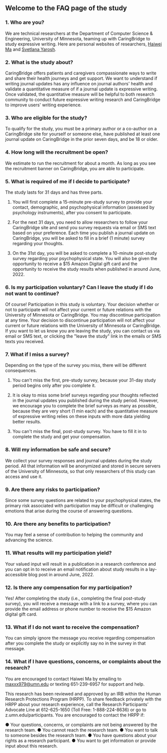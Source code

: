 ## Welcome to the FAQ page of the study

### 1. Who are you?

We are technical researchers at the Department of Computer Science & Engineering, University of Minnesota, teaming up with CaringBridge to study expressive writing. Here are personal websites of researchers, [Haiwei Ma](https://haiweima.github.io/) and [Svetlana Yarosh](https://lanayarosh.com/). 

### 2. What is the study about?

CaringBridge offers patients and caregivers compassionate ways to write and share their health journeys and get support. We want to understand if writing journal updates has any influence on journal authors' health and validate a quantitative measure of if a journal update is expressive writing. Once validated, the quantitative measure will be helpful to both research community to conduct future expressive writing research and CaringBridge to improve users' writing experience. 

### 3. Who are eligible for the study?

To qualify for the study, you must be a primary author or a co-author on a CaringBridge site for yourself or someone else, have published at least one journal update on CaringBridge in the prior seven days, and be 18 or older. 

### 4. How long will the recruitment be open?
We estimate to run the recruitment for about a month. As long as you see the recruitment banner on CaringBridge, you are able to participate.

### 5. What is required of me if I decide to participate?

The study lasts for 31 days and has three parts.
 
1. You will first complete a 15-minute pre-study survey to provide your contact, demographic, and psychophysical information (assessed by psychology instruments), after you consent to participate. 
 
2. For the next 31 days, you need to allow researchers to follow your CaringBridge site and send you survey requests via email or SMS text based on your preference. Each time you publish a journal update on CaringBridge, you will be asked to fill in a brief (1 minute) survey regarding your thoughts. 
 
3. On the 31st day, you will be asked to complete a 10-minute post-study survey regarding your psychophysical state. You will also be given the opportunity to receive a $15 Amazon Digital gift card and the opportunity to receive the study results when published in around June, 2022. 

### 6. Is my participation voluntary? Can I leave the study if I do not want to continue?
Of course! Participation in this study is voluntary. Your decision whether or not to participate will not affect your current or future relations with the University of Minnesota or CaringBridge. You may discontinue participation at any time. Your decision to discontinue participation will not affect your current or future relations with the University of Minnesota or CaringBridge. If you want to let us know you are leaving the study, you can contact us via email or SMS text, or clicking the "leave the study" link in the emails or SMS texts you received.

### 7. What if I miss a survey?
Depending on the type of the survey you miss, there will be different consequences.

1. You can't miss the first, pre-study survey, because your 31-day study period begins only after you complete it.

2. It is okay to miss some brief surveys regarding your thoughts reflected in the journal updates you published during the study period. However, we encourage you to complete the brief surveys as many as possible, because they are very short (1 min each) and the quantitative measure of expressive writing relies on these inputs with more data yielding better results.

3. You can't miss the final, post-study survey. You have to fill it in to complete the study and get your compensation.

### 8. Will my information be safe and secure?
We collect your survey responses and journal updates during the study period. All that information will be anonymized and stored in secure servers of the University of Minnesota, so that only researchers of this study can access and use it.

### 9. Are there any risks to participation?

Since some survey questions are related to your psychophysical states, the primary risk associated with participation may be difficult or challenging emotions that arise during the course of answering questions.

### 10. Are there any benefits to participation?

You may feel a sense of contribution to helping the community and advancing the science.

### 11. What results will my participation yield?
Your valued input will result in a publication in a research conference and you can opt in to receive an email notification about study results in a lay-accessible blog post in around June, 2022.

### 12. Is there any compensation for my participation?
Yes! After completing the study (i.e., completing the final post-study survey), you will receive a message with a link to a survey, where you can provide the email address or phone number to receive the $15 Amazon digital gift card.

### 13. What if I do not want to receive the compensation?
You can simply ignore the message you receive regarding compensation after you complete the study or explicitly say no in the survey in that message.

### 14. What if I have questions, concerns, or complaints about the research?

You are encouraged to contact Haiwei Ma by emailing to maxxx979@umn.edu or texting 651-239-6957 for support and help.

This research has been reviewed and approved by an IRB within the Human Research Protections Program (HRPP). To share feedback privately with the HRPP about your research experience, call the Research Participants’ Advocate Line at 612-625-1650 (Toll Free: 1-888-224-8636) or go to z.umn.edu/participants. You are encouraged to contact the HRPP if:
 
●       Your questions, concerns, or complaints are not being answered by the research team.
●       You cannot reach the research team.
●       You want to talk to someone besides the research team.
●       You have questions about your rights as a research participant.
●       You want to get information or provide input about this research.

